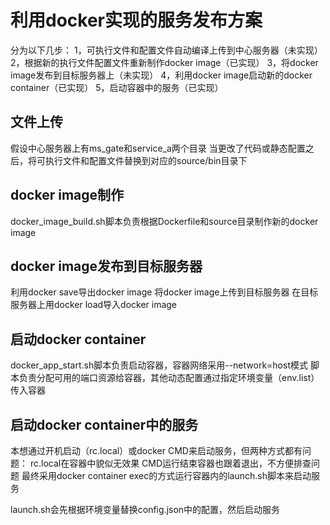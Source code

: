 # 利用docker实现的服务发布方案

分为以下几步：
1，可执行文件和配置文件自动编译上传到中心服务器（未实现）
2，根据新的执行文件配置文件重新制作docker image（已实现）
3，将docker image发布到目标服务器上（未实现）
4，利用docker image启动新的docker container（已实现）
5，启动容器中的服务（已实现）

## 文件上传
假设中心服务器上有ms_gate和service_a两个目录
当更改了代码或静态配置之后，将可执行文件和配置文件替换到对应的source/bin目录下

## docker image制作
docker_image_build.sh脚本负责根据Dockerfile和source目录制作新的docker image

## docker image发布到目标服务器
利用docker save导出docker image
将docker image上传到目标服务器
在目标服务器上用docker load导入docker image

## 启动docker container
docker_app_start.sh脚本负责启动容器，容器网络采用--network=host模式
脚本负责分配可用的端口资源给容器，其他动态配置通过指定环境变量（env.list）传入容器

## 启动docker container中的服务
本想通过开机启动（rc.local）或docker CMD来启动服务，但两种方式都有问题：
rc.local在容器中貌似无效果
CMD运行结束容器也跟着退出，不方便排查问题
最终采用docker container exec的方式运行容器内的launch.sh脚本来启动服务

launch.sh会先根据环境变量替换config.json中的配置，然后启动服务
